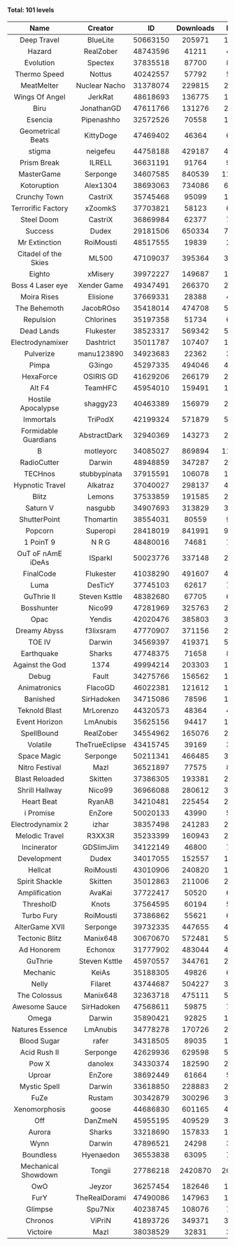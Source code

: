 #### Total: 101 levels

| Name | Creator | ID | Downloads | Likes |
|:---:|:---:|:---:|:---:|:---:|
| Deep Travel | BlueLite | 50663150 | 205971 | 18591
| Hazard | RealZober | 48743596 | 41211 | 4518
| Evolution | Spectex | 37835518 | 87700 | 8808
| Thermo Speed | Nottus | 40242557 | 57792 | 5346
| MeatMelter | Nuclear Nacho | 31378074 | 229815 | 24394
| Wings Of Angel | JerkRat | 48618693 | 136775 | 14629
| Biru | JonathanGD | 47611766 | 131276 | 20620
| Esencia | Pipenashho | 32572526 | 70558 | 10422
| Geometrical Beats | KittyDoge | 47469402 | 46364 | 6056
| stigma | neigefeu | 44758188 | 429187 | 49366
| Prism Break | ILRELL | 36631191 | 91764 | 9682
| MasterGame | Serponge | 34607585 | 840539 | 113235
| Kotoruption | Alex1304 | 38693063 | 734086 | 65184
| Crunchy Town | CastriX | 35745468 | 95099 | 13265
| Terrorific Factory | xZoomkS | 37703821 | 58123 | 6039
| Steel Doom | CastriX | 36869984 | 62377 | 7639
| Success | Dudex | 29181506 | 650334 | 74610
| Mr Extinction | RoiMousti | 48517555 | 19839 | 2323
| Citadel of the Skies | ML500 | 47109037 | 395364 | 31099
| Eighto | xMisery | 39972227 | 149687 | 13141
| Boss 4 Laser eye | Xender Game | 49347491 | 266370 | 23494
| Moira Rises | Elisione | 37669331 | 28388 | 4345
| The Behemoth | JacobROso | 35418014 | 474708 | 55109
| Repulsion | Chlorines | 35197358 | 51734 | 6913
| Dead Lands | Flukester | 38523317 | 569342 | 58043
| Electrodynamixer | Dashtrict | 35011787 | 107407 | 15734
| Pulverize | manu123890 | 34923683 | 22362 | 3576
| Pimpa | G3ingo | 45297335 | 494046 | 40764
| HexaForce | OSIRIS GD | 41629206 | 266179 | 20820
| Alt F4 | TeamHFC | 45954010 | 159491 | 13205
| Hostile Apocalypse | shaggy23 | 40463389 | 156979 | 24315
| Immortals | TriPodX | 42199324 | 571879 | 50240
| Formidable Guardians | AbstractDark | 32940369 | 143273 | 20775
| B | motleyorc | 34085027 | 869894 | 110243
| RadioCutter | Darwin | 48948859 | 347287 | 24225
| TECHnos | stubbypinata | 37915591 | 106078 | 12219
| Hypnotic Travel | Alkatraz | 37040027 | 298137 | 42560
| Blitz | Lemons | 37533859 | 191585 | 23416
| Saturn V | nasgubb | 34907693 | 313829 | 39339
| ShutterPoint | Thomartin | 38554031 | 80559 | 9207
| Popcorn | Superopi | 28418019 | 841991 | 95128
| 1 PoinT 9 | N R G | 48480016 | 74681 | 7422
| OuT oF nAmE iDeAs | ISparkI | 50023776 | 337148 | 25559
| FinalCode | Flukester | 41038290 | 491607 | 48440
| Luma | DesTicY | 37745103 | 62617 | 7944
| GuThrie II | Steven Ksttle | 48382680 | 67705 | 6895
| Bosshunter | Nico99 | 47281969 | 325763 | 29857
| Opac | Yendis | 42020476 | 385803 | 37827
| Dreamy Abyss | f3lixsram | 47770907 | 371156 | 29093
| TOE IV | Darwin | 34569397 | 419371 | 50828
| Earthquake  | Sharks | 47748375 | 71658 | 8727
| Against the God | 1374 | 49994214 | 203303 | 18981
| Debug | Fault | 34275766 | 156562 | 19448
| Animatronics | FlacoGD | 46022381 | 121612 | 12529
| Banished | SirHadoken | 34715086 | 78596 | 10069
| Teknold Blast | MrLorenzo | 44320573 | 48364 | 4838
| Event Horizon | LmAnubis | 35625156 | 94417 | 11666
| SpellBound | RealZober | 34554962 | 165076 | 22351
| Volatile | TheTrueEclipse | 43415745 | 39169 | 3979
| Space Magic | Serponge | 50211341 | 466485 | 37982
| Nitro Festival | Mazl | 36521897 | 77575 | 8257
| Blast Reloaded | Skitten | 37386305 | 193381 | 21270
| Shrill Hallway | Nico99 | 36966088 | 280612 | 37866
| Heart Beat | RyanAB | 34210481 | 225454 | 28140
| i Promise | EnZore | 50020133 | 43990 | 5083
| Electrodynamix 2 | izhar | 38357498 | 241283 | 29913
| Melodic Travel | R3XX3R | 35233399 | 160943 | 28336
| Incinerator | GDSlimJim | 34122149 | 46800 | 7117
| Development | Dudex | 34017055 | 152557 | 17511
| Hellcat | RoiMousti | 43010906 | 240820 | 17347
| Spirit Shackle | Skitten | 35012863 | 211006 | 28314
| Amplification | AvaKai | 37722417 | 50520 | 6177
| ThresholD | Knots | 37564595 | 60194 | 5209
| Turbo Fury | RoiMousti | 37386862 | 55621 | 6492
| AlterGame XVII | Serponge | 39732335 | 447655 | 48101
| Tectonic Blitz | Manix648 | 30670670 | 572481 | 58596
| Ad Honorem | Echonox | 31777902 | 483044 | 49531
| GuThrie | Steven Ksttle | 45970557 | 344761 | 25962
| Mechanic | KeiAs | 35188305 | 49826 | 6224
| Nelly | Filaret | 43744687 | 504227 | 35193
| The Colossus | Manix648 | 32363718 | 475111 | 50762
| Awesome Sauce | SirHadoken | 47568611 | 59875 | 7004
| Omega | Darwin | 35890421 | 92825 | 11673
| Natures Essence | LmAnubis | 34778278 | 170726 | 22395
| Blood Sugar | rafer | 34318505 | 89035 | 11729
| Acid Rush II | Serponge | 42629936 | 629598 | 52780
| Pow X | danolex | 34330374 | 182590 | 28351
| Uproar | EnZore | 38692449 | 61664 | 5911
| Mystic Spell | Darwin | 33618850 | 228883 | 25945
| FuZe | Rustam | 30342879 | 300296 | 30405
| Xenomorphosis | goose | 44686830 | 601165 | 44060
| Off | DanZmeN | 45955195 | 409529 | 34859
| Aurora | Sharks | 33218690 | 157833 | 16639
| Wynn | Darwin | 47896521 | 24298 | 3075
| Boundless | Hyenaedon | 36553838 | 63095 | 7976
| Mechanical Showdown | Tongii | 27786218 | 2420870 | 262711
| OwO | Jeyzor | 36257454 | 182646 | 19918
| FurY | TheRealDorami | 47490086 | 147963 | 16145
| Glimpse | Spu7Nix | 40238745 | 108076 | 7407
| Chronos | ViPriN | 41893726 | 349371 | 31684
| Victoire | Mazl | 38038529 | 32831 | 3562
